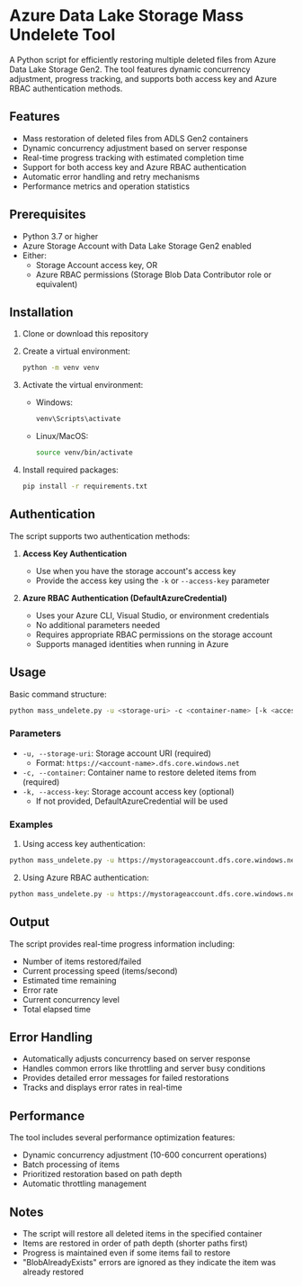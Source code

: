 # Azure Data Lake Storage Mass Undelete Tool

A Python script for efficiently restoring multiple deleted files from Azure Data Lake Storage Gen2. The tool features dynamic concurrency adjustment, progress tracking, and supports both access key and Azure RBAC authentication methods.

## Features

- Mass restoration of deleted files from ADLS Gen2 containers
- Dynamic concurrency adjustment based on server response
- Real-time progress tracking with estimated completion time
- Support for both access key and Azure RBAC authentication
- Automatic error handling and retry mechanisms
- Performance metrics and operation statistics

## Prerequisites

- Python 3.7 or higher
- Azure Storage Account with Data Lake Storage Gen2 enabled
- Either:
  - Storage Account access key, OR
  - Azure RBAC permissions (Storage Blob Data Contributor role or equivalent)

## Installation

1. Clone or download this repository
2. Create a virtual environment:
   ```bash
   python -m venv venv
   ```

3. Activate the virtual environment:
   - Windows:
     ```bash
     venv\Scripts\activate
     ```
   - Linux/MacOS:
     ```bash
     source venv/bin/activate
     ```

4. Install required packages:
   ```bash
   pip install -r requirements.txt
   ```

## Authentication

The script supports two authentication methods:

1. **Access Key Authentication**
   - Use when you have the storage account's access key
   - Provide the access key using the `-k` or `--access-key` parameter

2. **Azure RBAC Authentication (DefaultAzureCredential)**
   - Uses your Azure CLI, Visual Studio, or environment credentials
   - No additional parameters needed
   - Requires appropriate RBAC permissions on the storage account
   - Supports managed identities when running in Azure

## Usage

Basic command structure:
```bash
python mass_undelete.py -u <storage-uri> -c <container-name> [-k <access-key>]
```

### Parameters

- `-u, --storage-uri`: Storage account URI (required)
  - Format: `https://<account-name>.dfs.core.windows.net`
- `-c, --container`: Container name to restore deleted items from (required)
- `-k, --access-key`: Storage account access key (optional)
  - If not provided, DefaultAzureCredential will be used

### Examples

1. Using access key authentication:
```bash
python mass_undelete.py -u https://mystorageaccount.dfs.core.windows.net -c mycontainer -k "your-access-key"
```

2. Using Azure RBAC authentication:
```bash
python mass_undelete.py -u https://mystorageaccount.dfs.core.windows.net -c mycontainer
```

## Output

The script provides real-time progress information including:
- Number of items restored/failed
- Current processing speed (items/second)
- Estimated time remaining
- Error rate
- Current concurrency level
- Total elapsed time

## Error Handling

- Automatically adjusts concurrency based on server response
- Handles common errors like throttling and server busy conditions
- Provides detailed error messages for failed restorations
- Tracks and displays error rates in real-time

## Performance

The tool includes several performance optimization features:
- Dynamic concurrency adjustment (10-600 concurrent operations)
- Batch processing of items
- Prioritized restoration based on path depth
- Automatic throttling management

## Notes

- The script will restore all deleted items in the specified container
- Items are restored in order of path depth (shorter paths first)
- Progress is maintained even if some items fail to restore
- "BlobAlreadyExists" errors are ignored as they indicate the item was already restored